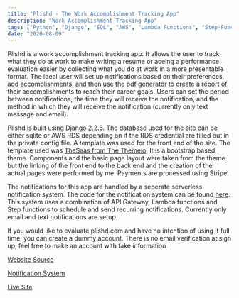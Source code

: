 ```yaml
---
title: "Plishd - The Work Accomplishment Tracking App"
description: "Work Accomplishment Tracking App"
tags: ["Python", "Django", "SQL", "AWS", "Lambda Functions", "Step-Functions"]
date: "2020-08-09"
---
```

Plishd is a work accomplishment tracking app. It allows the user to track what they do at work to make writing a resume or aceing a performance evaluation easier by collecting what you do at work in a more presentable format. The ideal user will set up notifications based on their preferences, add accomplishments, and then use the pdf generator to create a report of their accomplishments to reach their career goals. Users can set the period between notifications, the time they will receive the notification, and the method in which they will receive the notification (currently only text message and email).

Plishd is built using Django 2.2.6. The database used for the site can be either sqlite or AWS RDS depending on if the RDS credential are filled out in the private config file. A template was used for the front end of the site. The template used was [TheSaas from The Themeio](https://themeforest.net/item/thesaas-responsive-bootstrap-saas-software-webapp-template/19778599). It is a bootstrap based theme. Components and the basic page layout were taken from the theme but the linking of the front end to the back end and the creation of the actual pages were performed by me. Payments are processed using Stripe.

The notifications for this app are handled by a seperate serverless notification system. The code for the notification system can be found [here](https://github.com/trcarney88/plishd-lambdas). This system uses a combination of API Gateway, Lambda functions and Step functions to schedule and send recurring notifications. Currently only email and text notifications are setup.

If you would like to evaluate plishd.com and have no intention of using it full time, you can create a dummy account. There is no email verification at sign up, feel free to make an account with fake information

[Website Source](https://github.com/trcarney88/plishd-app)

[Notification System](https://github.com/trcarney88/plishd-lambdas)

[Live Site](http://44.234.221.146/)